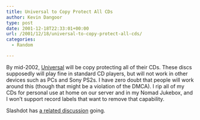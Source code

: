 ```yaml
---
title: Universal to Copy Protect All CDs
author: Kevin Dangoor
type: post
date: 2001-12-18T22:33:01+00:00
url: /2001/12/18/universal-to-copy-protect-all-cds/
categories:
  - Random

---
```

By mid-2002, [Universal][1] will be copy protecting all of their CDs. These discs supposedly will play fine in standard CD players, but will not work in other devices such as PCs and Sony PS2s. I have zero doubt that people will work around this (though that might be a violation of the DMCA). I rip all of my CDs for personal use at home on our server and in my Nomad Jukebox, and I won&#8217;t support record labels that want to remove that capability.
  
<!--more-->


  
Slashdot has [a related discussion][2] going.

 [1]: http://www.siliconvalley.com/docs/news/svfront/cd121701.htm
 [2]: http://slashdot.org/article.pl?sid=01/12/18/1617247